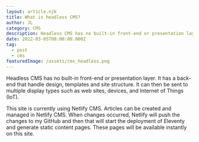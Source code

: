 ```yaml
---
layout: article.njk
title: What is headless CMS?
author: JL
category: CMS
description: Headless CMS has no built-in front-end or presentation layer.
date: 2022-03-05T08:00:00.000Z
tag:
  - post
  - cms
featuredImage: /assets/cms_headless.png
---
```

Headless CMS has no built-in front-end or presentation layer. It has a back-end that handle design, templates and site structure. It can then be sent to multiple display types such as web sites, devices, and Internet of Things (IoT).

This site is currently using Netlify CMS. Articles can be created and managed in Netlify CMS. When changes occurred, Netlify will push the changes to my GitHub and then that will start the deployment of Eleventy and generate static content pages. These pages will be available instantly on this site.